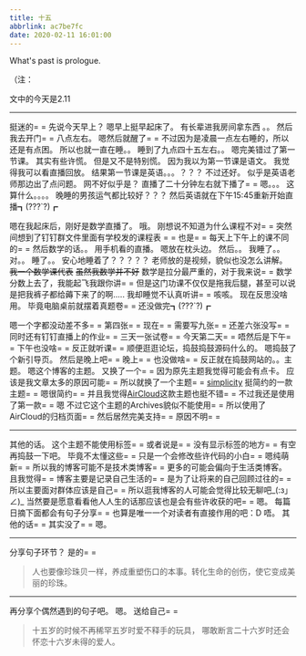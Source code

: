 ```yaml
---
title: 十五
abbrlink: ac7be7fc
date: 2020-02-11 16:01:00
---
```

What's past is prologue.

<!--more-->（注：
文中的今天是2.11

----------

挺迷的= =
先说今天早上？
嗯早上挺早起床了。
有长辈进我房间拿东西 。。
然后我去开门= =
八点左右。
嗯然后就醒了= =
不过因为是凌晨一点左右睡的，所以还是有点困。
所以也就一直在睡。。
睡到了九点四十五左右。。
嗯完美错过了第一节课。
其实有些许慌。
但是又不是特别慌。
因为我以为第一节课是语文。
我觉得我可以看直播回放。
结果第一节课是英语。。。？？？
不过还好。
似乎是英语老师那边出了点问题。
网不好似乎是？
直播了二十分钟左右就下播了= =
嗯。。。
这算什么。。。。
晚睡的男孩运气都比较好？？？
然后英语就在下午15:45重新开始直播┓(???`?)┏


嗯在我起床后，刚好是数学直播了。
哦。
刚想说不知道为什么课程不对= =
突然间想到了钉钉群文件里面有学校发的课程表 = =
也是= =
每天上下午上的课不同的= =
然后数学的话。。
用手机看的直播。
嗯放在枕头边。
然后。。
我睡了。。
对。。
睡了。。
安心地睡着了？？？？？
老师放的是视频，貌似也没怎么讲解。
~~我一个数学课代表~~
~~虽然我数学并不好~~
数学是拉分最严重的，对于我来说= =
数学分数上去了，我能起飞我跟你讲= =
但是这门功课不仅仅是拖我后腿，甚至可以说是把我裤子都给薅下来了的啊.....
我却睡觉不认真听讲= =
咳咳。
现在反思没啥用。
毕竟电脑桌前就摆着真题卷= =
还没做完┓(???`?)┏

嗯一个字都没动差不多= =
第四张= =
现在= =
需要写九张= =
还差六张没写= =
同时还有钉钉直播上的作业= =
三天一张试卷= =
今天第二天= =
唔然后是下午= =
下午也没啥= =
反正就听课= =
顺便逛逛论坛，捣鼓捣鼓源码什么的。
嗯捣鼓了个新引导页。
然后是晚上吧= =
晚上= =
也没做啥= =
反正就在捣鼓网站的。。主题。
嗯这个博客的主题。
又换了一个= =
因为原先主题我觉得可能会有点卡。
应该是我文章太多的原因可能= =
所以就换了一个主题= =
[simplicity][1]
挺简约的一款主题= =
嗯很简约= =
并且我觉得[AirCloud][2]这款主题也挺不错= =
不过我还是使用了第一款= =
嗯
不过它这个主题的Archives貌似不能使用= =
所以使用了AirCloud的归档页面= =
然后居然完美支持= =
原因不明= =


----------
其他的话。
这个主题不能使用标签= =
或者说是= =
没有显示标签的地方= =
有空再捣鼓一下吧。
毕竟不太懂这些= =
只是一个会修改些许代码的小白= = 
嗯纯萌新= =
所以我的博客可能不是技术类博客= =
更多的可能会偏向于生活类博客。
且我觉得= =
博客主要是记录自己生活的= =
是为了让将来的自己回顾过往的= =
所以主要面对群体应该是自己= =
所以逛我博客的人可能会觉得比较无聊吧_(:з」∠)_
当然要是愿意看看他人人生的话那应该也是会有些许收获的吧= =
嗯。
每篇日摘下面都会有句子分享= =
也算是唯一一个对读者有直接作用的吧：D
唔。
其他的话= =
其实没了= =
嗯。


----------
分享句子环节？
是的= =

> 人也要像珍珠贝一样，养成重塑伤口的本事。转化生命的创伤，使它变成美丽的珍珠。



----------
再分享个偶然遇到的句子吧。
嗯。
送给自己= =

> 十五岁的时候不再稀罕五岁时爱不释手的玩具，
> 哪敢断言二十六岁时还会怀恋十六岁未得的爱人。

[1]: https://github.com/iKirby/typecho-theme-simplicity
[2]: https://github.com/WingLim/Typecho-Theme-AirCloud